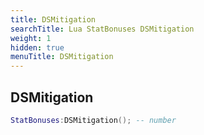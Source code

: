 ```yaml
---
title: DSMitigation
searchTitle: Lua StatBonuses DSMitigation
weight: 1
hidden: true
menuTitle: DSMitigation
---
```

## DSMitigation
```lua
StatBonuses:DSMitigation(); -- number
```